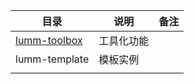 | 目录                                   | 说明       | 备注 |
| -------------------------------------- | ---------- | ---- |
| [lumm-toolbox](lumm-toolbox/README.md) | 工具化功能 |      |
| lumm-template                          | 模板实例   |      |
|                                        |            |      |

